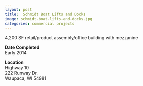 ```yaml
---
layout: post
title:  Schmidt Boat Lifts and Docks
image: schmidt-boat-lifts-and-docks.jpg
categories: commercial projects
---
```


4,200 SF retail/product assembly/office building with mezzanine

**Date Completed**  
Early 2014

**Location**  
Highway 10  
222 Runway Dr.  
Waupaca, WI 54981